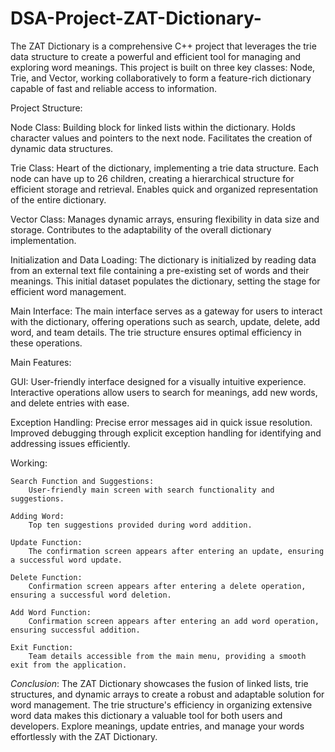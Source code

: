 # DSA-Project-ZAT-Dictionary-

The ZAT Dictionary is a comprehensive C++ project that leverages the trie data structure to create a powerful and efficient tool for managing and exploring word meanings. This project is built on three key classes: Node, Trie, and Vector, working collaboratively to form a feature-rich dictionary capable of fast and reliable access to information.

Project Structure:

Node Class:
    Building block for linked lists within the dictionary.
    Holds character values and pointers to the next node.
    Facilitates the creation of dynamic data structures.

Trie Class:
    Heart of the dictionary, implementing a trie data structure.
    Each node can have up to 26 children, creating a hierarchical structure for efficient storage and retrieval.
    Enables quick and organized representation of the entire dictionary.

Vector Class:
    Manages dynamic arrays, ensuring flexibility in data size and storage.
    Contributes to the adaptability of the overall dictionary implementation.

Initialization and Data Loading:
    The dictionary is initialized by reading data from an external text file containing a pre-existing set of words and their          meanings.
    This initial dataset populates the dictionary, setting the stage for efficient word management.

Main Interface:
    The main interface serves as a gateway for users to interact with the dictionary, offering operations such as search, update,      delete, add word, and team details.
    The trie structure ensures optimal efficiency in these operations.


Main Features:

GUI:
    User-friendly interface designed for a visually intuitive experience.
    Interactive operations allow users to search for meanings, add new words, and delete entries with ease.

Exception Handling:
    Precise error messages aid in quick issue resolution.
    Improved debugging through explicit exception handling for identifying and addressing issues efficiently.

Working:

    Search Function and Suggestions:
        User-friendly main screen with search functionality and suggestions.
        
    Adding Word:
        Top ten suggestions provided during word addition.
        
    Update Function:
        The confirmation screen appears after entering an update, ensuring a successful word update.

    Delete Function:
        Confirmation screen appears after entering a delete operation, ensuring a successful word deletion.

    Add Word Function:
        Confirmation screen appears after entering an add word operation, ensuring successful addition.

    Exit Function:
        Team details accessible from the main menu, providing a smooth exit from the application.

        
*Conclusion*:
            The ZAT Dictionary showcases the fusion of linked lists, trie structures, and dynamic arrays to create a robust and adaptable solution for word management. The trie structure's efficiency in organizing extensive word data makes this dictionary a valuable tool for both users and developers. Explore meanings, update entries, and manage your words effortlessly with the ZAT Dictionary.

